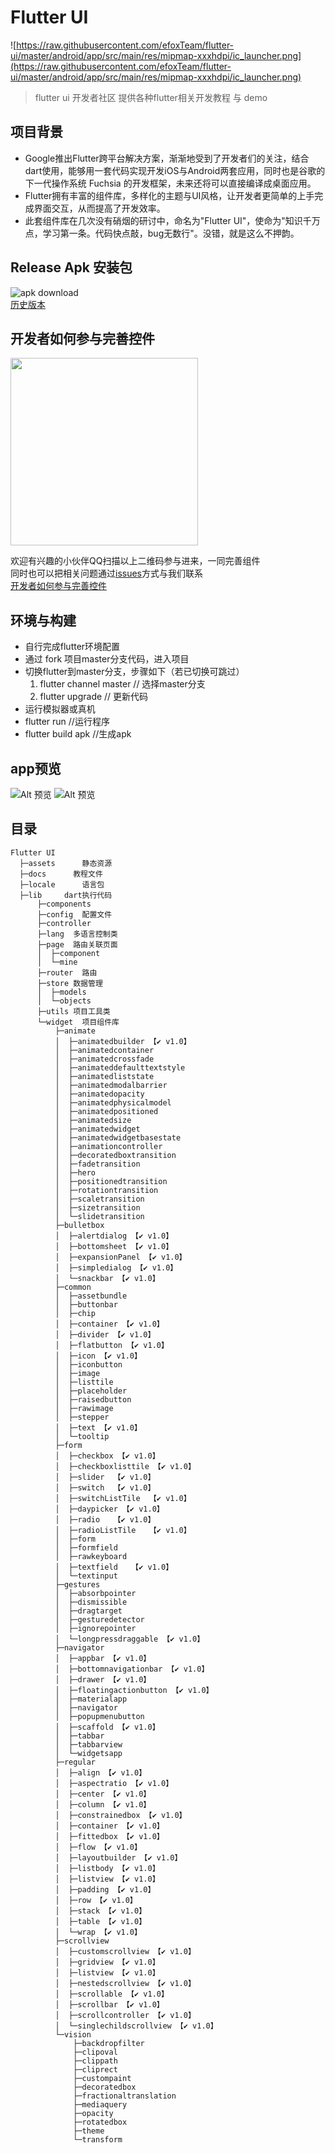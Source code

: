 # Flutter UI
![https://raw.githubusercontent.com/efoxTeam/flutter-ui/master/android/app/src/main/res/mipmap-xxxhdpi/ic_launcher.png](https://raw.githubusercontent.com/efoxTeam/flutter-ui/master/android/app/src/main/res/mipmap-xxxhdpi/ic_launcher.png)

> flutter ui 开发者社区 提供各种flutter相关开发教程 与 demo

## 项目背景
* Google推出Flutter跨平台解决方案，渐渐地受到了开发者们的关注，结合dart使用，能够用一套代码实现开发iOS与Android两套应用，同时也是谷歌的下一代操作系统 Fuchsia 的开发框架，未来还将可以直接编译成桌面应用。
* Flutter拥有丰富的组件库，多样化的主题与UI风格，让开发者更简单的上手完成界面交互，从而提高了开发效率。
* 此套组件库在几次没有硝烟的研讨中，命名为"Flutter UI"，使命为"知识千万点，学习第一条。代码快点敲，bug无数行"。没错，就是这么不押韵。

## Release Apk 安装包   
![apk download](readme/apk.png)     
[历史版本](https://github.com/efoxTeam/flutter-ui/releases)

## 开发者如何参与完善控件
<img src="https://raw.githubusercontent.com/efoxTeam/flutter-ui/test/readme/qq-qrcode.png" width="300" />

欢迎有兴趣的小伙伴QQ扫描以上二维码参与进来，一同完善组件    
同时也可以把相关问题通过[issues](https://github.com/efoxTeam/flutter-ui/issues)方式与我们联系   
[开发者如何参与完善控件](readme/pr.md)



## 环境与构建
* 自行完成flutter环境配置
* 通过 fork 项目master分支代码，进入项目
* 切换flutter到master分支，步骤如下（若已切换可跳过）
  1. flutter channel master // 选择master分支
  2. flutter upgrade // 更新代码  
* 运行模拟器或真机 
* flutter run //运行程序
* flutter build apk //生成apk 

## app预览

![Alt 预览](readme/flutter_ui2.gif)
![Alt 预览](readme/flutter_ui3.gif)


## 目录
```
Flutter UI
  ├─assets      静态资源
  ├─docs      教程文件
  ├─locale      语言包
  ├─lib     dart执行代码
      ├─components
      ├─config  配置文件
      ├─controller
      ├─lang  多语言控制类
      ├─page  路由关联页面
      │  ├─component
      │  └─mine
      ├─router  路由
      ├─store 数据管理
      │  ├─models
      │  └─objects
      ├─utils 项目工具类
      └─widget  项目组件库
          ├─animate
          │  ├─animatedbuilder 【✔️ v1.0】
          │  ├─animatedcontainer
          │  ├─animatedcrossfade
          │  ├─animateddefaulttextstyle
          │  ├─animatedliststate
          │  ├─animatedmodalbarrier
          │  ├─animatedopacity
          │  ├─animatedphysicalmodel
          │  ├─animatedpositioned
          │  ├─animatedsize
          │  ├─animatedwidget
          │  ├─animatedwidgetbasestate
          │  ├─animationcontroller
          │  ├─decoratedboxtransition
          │  ├─fadetransition
          │  ├─hero
          │  ├─positionedtransition
          │  ├─rotationtransition
          │  ├─scaletransition
          │  ├─sizetransition
          │  └─slidetransition
          ├─bulletbox
          │  ├─alertdialog 【✔️ v1.0】
          │  ├─bottomsheet 【✔️ v1.0】
          │  ├─expansionPanel 【✔️ v1.0】
          │  ├─simpledialog 【✔️ v1.0】
          │  └─snackbar 【✔️ v1.0】
          ├─common
          │  ├─assetbundle
          │  ├─buttonbar
          │  ├─chip
          │  ├─container 【✔️ v1.0】
          │  ├─divider 【✔️ v1.0】
          │  ├─flatbutton 【✔️ v1.0】
          │  ├─icon 【✔️ v1.0】
          │  ├─iconbutton
          │  ├─image
          │  ├─listtile
          │  ├─placeholder
          │  ├─raisedbutton
          │  ├─rawimage
          │  ├─stepper
          │  ├─text 【✔️ v1.0】
          │  └─tooltip
          ├─form
          │  ├─checkbox 【✔️ v1.0】
          │  ├─checkboxlisttile 【✔️ v1.0】
          │  ├─slider  【✔️ v1.0】
          │  ├─switch  【✔️ v1.0】
          │  ├─switchListTile  【✔️ v1.0】
          │  ├─daypicker 【✔️ v1.0】
          │  ├─radio   【✔️ v1.0】
          │  ├─radioListTile   【✔️ v1.0】
          │  ├─form
          │  ├─formfield
          │  ├─rawkeyboard
          │  ├─textfield   【✔️ v1.0】
          │  └─textinput
          ├─gestures
          │  ├─absorbpointer
          │  ├─dismissible
          │  ├─dragtarget
          │  ├─gesturedetector
          │  ├─ignorepointer
          │  └─longpressdraggable 【✔️ v1.0】
          ├─navigator
          │  ├─appbar 【✔️ v1.0】
          │  ├─bottomnavigationbar 【✔️ v1.0】
          │  ├─drawer 【✔️ v1.0】
          │  ├─floatingactionbutton 【✔️ v1.0】
          │  ├─materialapp
          │  ├─navigator
          │  ├─popupmenubutton
          │  ├─scaffold 【✔️ v1.0】
          │  ├─tabbar
          │  ├─tabbarview
          │  └─widgetsapp
          ├─regular
          │  ├─align 【✔️ v1.0】
          │  ├─aspectratio 【✔️ v1.0】
          │  ├─center 【✔️ v1.0】
          │  ├─column 【✔️ v1.0】
          │  ├─constrainedbox 【✔️ v1.0】
          │  ├─container 【✔️ v1.0】
          │  ├─fittedbox 【✔️ v1.0】
          │  ├─flow 【✔️ v1.0】
          │  ├─layoutbuilder 【✔️ v1.0】
          │  ├─listbody 【✔️ v1.0】
          │  ├─listview 【✔️ v1.0】
          │  ├─padding 【✔️ v1.0】
          │  ├─row 【✔️ v1.0】
          │  ├─stack 【✔️ v1.0】
          │  ├─table 【✔️ v1.0】
          │  └─wrap 【✔️ v1.0】
          ├─scrollview
          │  ├─customscrollview 【✔️ v1.0】
          │  ├─gridview 【✔️ v1.0】
          │  ├─listview 【✔️ v1.0】
          │  ├─nestedscrollview 【✔️ v1.0】
          │  ├─scrollable 【✔️ v1.0】
          │  ├─scrollbar 【✔️ v1.0】
          │  ├─scrollcontroller 【✔️ v1.0】
          │  └─singlechildscrollview 【✔️ v1.0】
          └─vision
              ├─backdropfilter
              ├─clipoval
              ├─clippath
              ├─cliprect
              ├─custompaint
              ├─decoratedbox
              ├─fractionaltranslation
              ├─mediaquery
              ├─opacity
              ├─rotatedbox
              ├─theme
              └─transform
```

